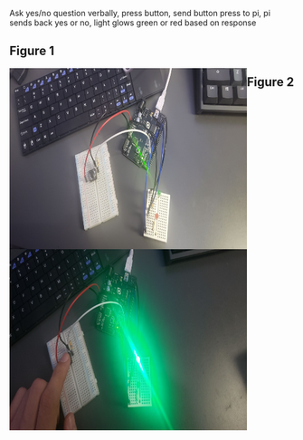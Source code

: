 Ask yes/no question verbally, press button, send button press to pi, pi sends back yes or no, light glows green or red based on response

## Figure 1
<img align="left" alt="Figure 1" width="420px" height="320px" src="./Figure1.jpeg"/>

## Figure 2
<img align="left" alt="Figure 2" width="420px" height="320px" src="./Figure2.jpeg"/>